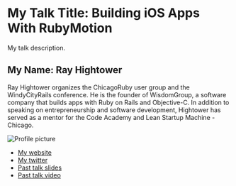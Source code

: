 # My Talk Title: Building iOS Apps With RubyMotion

My talk description.

## My Name: Ray Hightower

Ray Hightower organizes the ChicagoRuby user group and the
WindyCityRails conference. He is the founder of WisdomGroup, a
software company that builds apps with Ruby on Rails and Objective-C. In
addition to speaking on entrepreneurship and software
development, Hightower has served as a mentor for the Code Academy and Lean Startup Machine - Chicago.

![Profile picture](http://rayhightower.com/assets/rth_500x500.jpg)

- [My website](http://rayhightower.com/)
- [My twitter](https://twitter.com/rayhightower)
- [Past talk slides](https://speakerdeck.com/rayhightower/building-ios-apps-with-rubymotion)
- [Past talk video](http://rayhightower.com/blog/2012/08/31/four-steps-five-minutes/)
